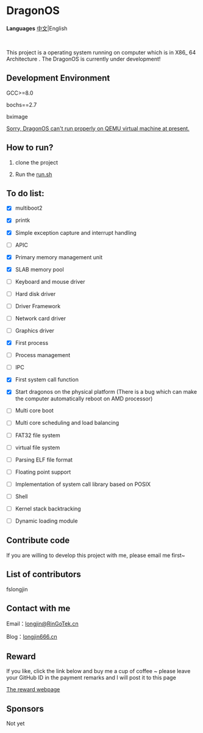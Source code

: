 # DragonOS

**Languages** [中文](README.md)|English

&nbsp;

This project is a operating system running on computer which is in X86_ 64 Architecture . The DragonOS is currently under development!

## Development Environment

GCC>=8.0

bochs==2.7

bximage

<u>Sorry, DragonOS can't run properly on QEMU virtual machine at present.</u>

## How to run?

1. clone the project

2. Run the <u>run.sh</u> 

## To do list:

- [x] multiboot2

- [x] printk

- [x] Simple exception capture and interrupt handling

- [ ] APIC

- [x] Primary memory management unit

- [x] SLAB memory pool

- [ ] Keyboard and mouse driver

- [ ] Hard disk driver

- [ ] Driver Framework

- [ ] Network card driver

- [ ] Graphics driver

- [x] First process

- [ ] Process management

- [ ] IPC

- [x] First system call function

- [x] Start dragonos on the physical platform (There is a bug which can make the computer automatically reboot on AMD processor)

- [ ] Multi core boot

- [ ] Multi core scheduling and load balancing

- [ ] FAT32 file system

- [ ] virtual file system

- [ ] Parsing ELF file format

- [ ] Floating point support

- [ ] Implementation of system call library based on POSIX

- [ ] Shell

- [ ] Kernel stack backtracking

- [ ] Dynamic loading module

## Contribute code

If you are willing to develop this project with me, please email me first~

## List of contributors

fslongjin

## Contact with me

Email：longjin@RinGoTek.cn

Blog：[longjin666.cn](https://longjin666.cn)

## Reward

If you like, click the link below and buy me a cup of coffee ~ please leave your GitHub ID in the payment remarks and I will post it to this page

[The reward webpage](https://longjin666.cn/?page_id=54)

## Sponsors

Not yet
